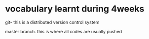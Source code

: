 # vocabulary learnt during 4weeks

git- this is a distributed version control system

master branch. this is where all codes are usually pushed

